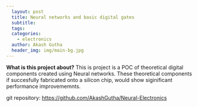 ```yaml
---
  layout: post
  title: Neural networks and basic digital gates
  subtitle: 
  tags: 
  categories: 
    - electronics
  author: Akash Gutha
  header_img: img/main-bg.jpg
---
```


__What is this project about?__
This is project is a POC of theoretical digital components created using Neural networks. These theoretical components if succesfully fabricated onto a silicon chip, would show siginificant performance improvememnts.

git repository: https://github.com/AkashGutha/Neural-Electronics